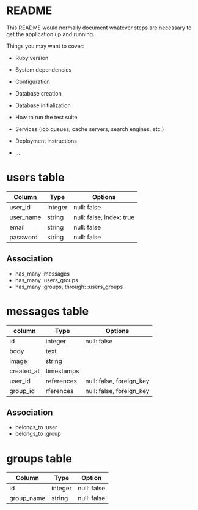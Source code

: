 # README

This README would normally document whatever steps are necessary to get the
application up and running.

Things you may want to cover:

* Ruby version

* System dependencies

* Configuration

* Database creation

* Database initialization

* How to run the test suite

* Services (job queues, cache servers, search engines, etc.)

* Deployment instructions

* ...

# users table
|Column|Type|Options|
|------|----|-------|
|user_id|integer|null: false|
|user_name|string|null: false, index: true|
|email|string|null: false|
|password|string|null: false|

## Association
- has_many :messages
- has_many :users_groups
- has_many :groups, through: :users_groups

# messages table
|column|Type|Options|
|------|----|-------|
|id|integer|null: false|
|body|text||
|image|string||
|created_at|timestamps||
|user_id|references|null: false, foreign_key|
|group_id|rferences|null: false, foreign_key|

## Association
- belongs_to :user
- belongs_to :group

# groups table
|Column|Type|Option|
|------|----|------|
|id|integer|null: false|
|group_name|string|null: false|
